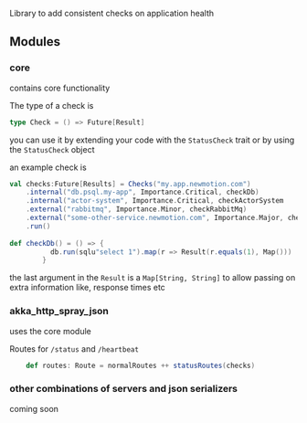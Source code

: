 


Library to add consistent checks on application health

## Modules

### core

contains core functionality 

The type of a check is

```scala
type Check = () => Future[Result]
```

you can use it by extending your code with the `StatusCheck` trait or by using the `StatusCheck` object

an example check is

```scala
val checks:Future[Results] = Checks("my.app.newmotion.com")
    .internal("db.psql.my-app", Importance.Critical, checkDb)
    .internal("actor-system", Importance.Critical, checkActorSystem
    .external("rabbitmq", Importance.Minor, checkRabbitMq)
    .external("some-other-service.newmotion.com", Importance.Major, checkSomeOtherService)
    .run()
    
def checkDb() = () => {
          db.run(sqlu"select 1").map(r => Result(r.equals(1), Map()))
        }   
```

the last argument in the `Result` is a `Map[String, String]` to allow passing on extra information like, response times etc


### akka_http_spray_json

uses the core module

Routes for `/status` and `/heartbeat`

```scala
    def routes: Route = normalRoutes ++ statusRoutes(checks) 
```

### other combinations of servers and json serializers

coming soon